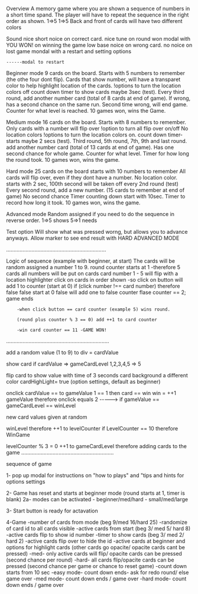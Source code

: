Overview
    A memory game where you are shown a sequence of numbers in a short time spand.
    The player will have to repeat the sequence in the right order as shown.
    1=>5 1=>5
    Back and front of cards will have two different colors
    
Sound
    nice short noice on correct card.
    nice tune on round won
    modal with YOU WON! on winning the game
    low base noice on wrong card.
    no noice on lost game
    mondal with a restart and setting options
    
    ------modal to restart
    
  
Beginner mode
    9 cards on the board.
    Starts with 5 numbers to remember (the othe four dont flip).
    Cards that show number, will have a transparet color to help highlight location of the cards.
        !options to turn the location colors off
     count down timer to show cards maybe 3sec (test).
    Every third round, add another number card (total of 8 cards at end of game). 
    If wrong, has a second chance on the same run. Second time wrong, will end game.
    Counter for what level is reached.
    10 games won, wins the Game.
    
Medium mode
    16 cards on the board.
    Starts with 8 numbers to remember.
    Only cards with a number will flip over
        !option to turn all flip over on/off
    No location colors
        !options to turn the location colors on.
    count down timer- starts maybe 2 secs (test).
    Third round, 5th round, 7th, 9th and last round.  add another number card (total of 13 cards at end of game).
    Has one second chance for whole game.
    Counter for what level.
    Timer for how long the round took.
    10 games won, wins the game.
    
Hard mode
    25 cards on the board
    starts with 10 numbers to remember
    All cards will flip over, even if they dont have a number.
    No location color.
    starts with 2 sec, 100th second will be taken off every 2nd round (test)
    Every second round, add a new number. (15 cards to remember at end of game)
    No second chance
    Timer counting down start with 10sec.
    Timer to record how long it took.
    10 games won, wins the game.
    
Advanced mode
    Random assigned if you need to do the sequence in reverse order.
    1=>5 shows
    5=>1 needs
    
Test option
    Will show what was pressed worng, but allows you to advance anyways.
    Allow marker to see end result with HARD ADVANCED MODE
    
  
...................................................................

Logic of sequence (example with beginner, at start)
    The cards will be random assigned a number 1 to 9.
    round counter starts at 1
        -therefore 5 cards
    all numbers will be put on cards
    card number 1 - 5 will flip with a location highlighter
    click on cards in order shown
        -so click on button will add 1 to counter (start at 0)
        if (click number !== card number) therefore false
        false start at 0
        false will add one to false counter
        flase counter == 2; game ends
        
        -when click button == card counter (example 5) wins round.
        
        (round plus counter % 3 == 0) add ++1 to card counter
        
        -win card counter == 11 -GAME WON!
        
    
.....................................................................

add a random value (1 to 9) to div = cardValue

show card if cardValue => gameCardLevel
1,2,3,4,5 => 5

flip card to show value with time of 3 seconds
card background a different color
cardHighLight= true (option settings, default as beginner)

onclick
cardValue == to gameValue
1 == 1
then card == win
win = ++1 gameValue
therefore onclick equals 2
----->
if gameValue == gameCardLevel
== winLevel

new card values given at random

winLevel therefore ++1 to levelCounter
if LevelCounter == 10
therefore WinGame

levelCounter % 3 = 0
++1 to gameCardLevel
therefore adding cards to the game
..............................................................

sequence of game

1- pop up modal for instructions on "how to plays" and "tips and hints for options settings

2- Game has reset and starts at beginner mode (round starts at 1, timer is blank)
    2a- modes can be activated  - beginner/med/hard
                                - small/med/large

3- Start button is ready for actavation     

4-Game              -number of cards from mode (beg 9/med 16/hard 25)
                    -randomize of card id to all cards visible
                    -active cards from start (beg 3/ med 5/ hard 8)
                    -active cards flip to show id number
                    -timer to show cards (beg 3/ med 2/ hard 2)
                    -active cards flip over to hide the id
                    -active cards at beginner and options for highlight cards (other cards go opacite/ opacite cards cant be pressed)
                        -med- only active cards will flip/ opacite cards can be pressed (second chance per round) 
                        -hard- all cards flip/opacite cards can be pressed (second chance per game or chance to reset game)
                    -count down starts from 10 sec
                        -easy mode- count down ends- ask for redo round/ else game over
                        -med mode- count down ends / game over
                        -hard mode- count down ends / game over
